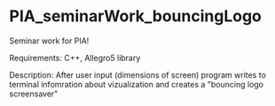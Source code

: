 # PIA_seminarWork_bouncingLogo
Seminar work for PIA!

Requirements: C++, Allegro5 library

Description: After user input (dimensions of screen) program writes to terminal infomration about vizualization and creates a "bouncing logo screensaver"
